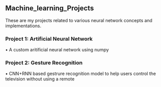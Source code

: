 ﻿## Machine_learning_Projects

These are my projects related to various neural network concepts and implementations.


### Project 1: Artificial Neural Network

• A custom aritificial neural network using numpy

### Project 2: Gesture Recognition

• CNN+RNN based gestrure recognition model to help users control the television without using a remote
